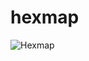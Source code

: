 # hexmap
![Hexmap](https://github.com/lsimmonds/hexmap/blob/master/screenshot.jpg?raw=true "Hexmap Screenshot")
